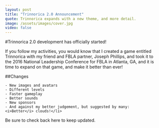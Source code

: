 ```yaml
---
layout: post
title: "Trinnorica 2.0 Announcement"
quote: Trinnorica expands with a new theme, and more detail.
image: /assets/images/cover.jpg
video: false
---
```


#Trinnorica 2.0 development has officially started!

If you follow my activities, you would know that I created a game entitled Trinnorica with my friend and FBLA partner, Joseph Phillips, and took it to the 2016 National Leadership Conference for FBLA in Atlanta, GA, and it is time to expand on that game, and make it better than ever!

##Changes

```
- New images and avatars
- Different levels
- Faster gameplay
- Better sounds
- New sponsors
- And against my better judgement, but suggested by many: <i>Better</i> clouds!</li>
```

Be sure to check back here to keep updated.
